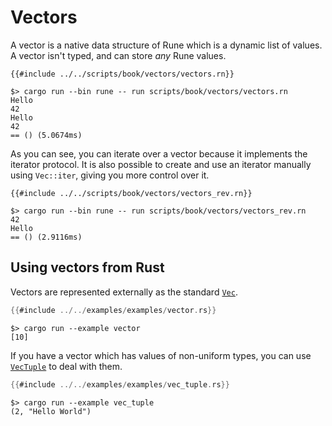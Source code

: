 # Vectors

A vector is a native data structure of Rune which is a dynamic list of values. A
vector isn't typed, and can store *any* Rune values.

```rune
{{#include ../../scripts/book/vectors/vectors.rn}}
```

```text
$> cargo run --bin rune -- run scripts/book/vectors/vectors.rn
Hello
42
Hello
42
== () (5.0674ms)
```

As you can see, you can iterate over a vector because it implements the iterator
protocol. It is also possible to create and use an iterator manually using
`Vec::iter`, giving you more control over it.

```rune
{{#include ../../scripts/book/vectors/vectors_rev.rn}}
```

```text
$> cargo run --bin rune -- run scripts/book/vectors/vectors_rev.rn
42
Hello
== () (2.9116ms)
```

## Using vectors from Rust

Vectors are represented externally as the standard [`Vec`].

```rust
{{#include ../../examples/examples/vector.rs}}
```

```text
$> cargo run --example vector
[10]
```

If you have a vector which has values of non-uniform types, you can use 
[`VecTuple`] to deal with them.

```rust
{{#include ../../examples/examples/vec_tuple.rs}}
```

```text
$> cargo run --example vec_tuple
(2, "Hello World")
```

[`Vec`]: https://doc.rust-lang.org/std/vec/struct.Vec.html
[`VecTuple`]: https://docs.rs/rune/0/rune/struct.VecTuple.html
